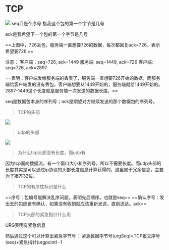 # TCP 

![](https://gitee.com/super-jimwang/img/raw/master/img/20210315155434.png)
seq只是个序号 指我这个包的第一个字节是几号

ack是我希望下一个包的第一个字节是几号

==上图中，726丢包，服务端一直想要726的数据，每次都回复ack=726，表示希望要726.==

注意：
客户端：seq=726, ack=1449
服务端: seq=1449, ack=726
客户端: seq=726, ack=2897

==表明：客户端发给服务端的丢表了，服务端一直想要726开始的数据，而服务端给客户端发的没有丢包，客户端想要从1449开始的，服务端就给1449开始的。2897-1449这个长度就是服务端一次发送的数据长度。==

seq是数据包本身的序列号；ack是期望对方继续发送的那个数据包的序列号。

> TCP的头部

![](https://gitee.com/super-jimwang/img/raw/master/img/20210315212127.png)

> udp的头部

![](https://gitee.com/super-jimwang/img/raw/master/img/20210319212616.png)

> 为什么tcp头部没有长度，而udp有

因为tcp面向数据流，有一个窗口大小和序列号，所以不需要长度。而udp头部的长度其实是可以通过ip协议的头部长度信息计算获得的，这里属于冗余信息，主要为了凑齐32位。

> TCP的有序性标识是什么

==序号：包编号能解决乱序问题，表明先后顺序。也就是seq==
==确认序号：发出去的包应该有确认，如果没有收到就应该重新发送，直到送达。ack==

> TCP头部的紧急指针什么用

URG表明有紧急信息

然后通过这个可以计算出紧急字节号：
紧急数据字节号(urgSeq)=TCP报文序号(seq)+紧急指针(urgpoint)−1

